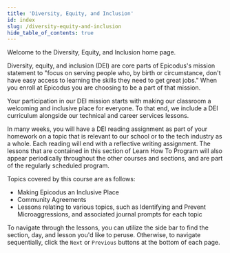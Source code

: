 ```yaml
---
title: 'Diversity, Equity, and Inclusion'
id: index
slug: /diversity-equity-and-inclusion
hide_table_of_contents: true
---
```


Welcome to the Diversity, Equity, and Inclusion home page.

Diversity, equity, and inclusion (DEI) are core parts of Epicodus's mission statement to "focus on serving people who, by birth or circumstance, don't have easy access to learning the skills they need to get great jobs." When you enroll at Epicodus you are choosing to be a part of that mission. 

Your participation in our DEI mission starts with making our classroom a welcoming and inclusive place for everyone. To that end, we include a DEI curriculum alongside our technical and career services lessons. 

In many weeks, you will have a DEI reading assignment as part of your homework on a topic that is relevant to our school or to the tech industry as a whole. Each reading will end with a reflective writing assignment. The lessons that are contained in this section of Learn How To Program will also appear periodically throughout the other courses and sections, and are part of the regularly scheduled program.

Topics covered by this course are as follows: 

* Making Epicodus an Inclusive Place
* Community Agreements
* Lessons relating to various topics, such as Identifying and Prevent Microaggressions, and associated journal prompts for each topic

To navigate through the lessons, you can utilize the side bar to find the section, day, and lesson you'd like to peruse. Otherwise, to navigate sequentially, click the `Next` or `Previous` buttons at the bottom of each page.
